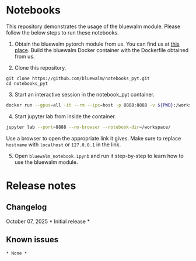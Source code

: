 
# Notebooks

This repository demonstrates the usage of the bluewalm module. 
Please follow the below steps to run these notebooks. 

1. Obtain the bluewalm pytorch module from us. You can find us at [this place](https://www.bluewalm.com). 
Build the bluewalm Docker container with the Dockerfile obtained from us. 

2. Clone this repository.
```
git clone https://github.com/bluewalm/notebooks_pyt.git
cd notebooks_pyt
```

3. Start an interactive session in the notebook_pyt container. 
```bash
docker run --gpus=all -it --rm --ipc=host -p 8888:8888 -v ${PWD}:/workspace bluewalm_pyt:latest
```

4. Start jupyter lab from inside the container. 

```bash
jupyter lab --port=8888 --no-browser --notebook-dir=/workspace/
```
Use a browser to open the appropriate link it gives. Make sure to replace `hostname` with `localhost` or `127.0.0.1` in the link. 

5. Open `bluewalm_notebook.ipynb` and run it step-by-step to learn how to use the bluewalm module. 

# Release notes

## Changelog

October 07, 2025 * Initial release *

## Known issues

    * None *
